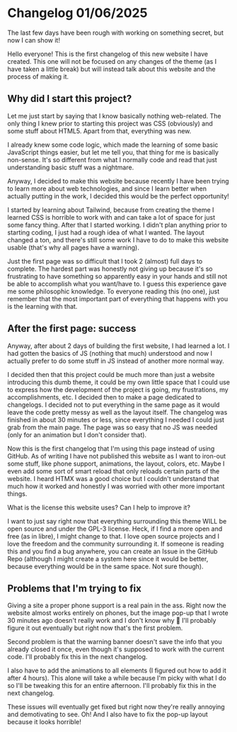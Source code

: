 # **Changelog 01/06/2025**

The last few days have been rough with working on something secret, but now I can show it!

Hello everyone! This is the first changelog of this new website I have created. This one will not be focused on any changes of the theme (as I have taken a little break) but will instead talk about this website and the process of making it.

## Why did I start this project?

Let me just start by saying that I know basically nothing web-related. The only thing I knew prior to starting this project was CSS (obviously) and some stuff about HTML5. Apart from that, everything was new.

I already knew some code logic, which made the learning of some basic JavaScript things easier, but let me tell you, that thing for me is basically non-sense. It's so different from what I normally code and read that just understanding basic stuff was a nightmare.

Anyway, I decided to make this website because recently I have been trying to learn more about web technologies, and since I learn better when actually putting in the work, I decided this would be the perfect opportunity!

I started by learning about Tailwind, because from creating the theme I learned CSS is horrible to work with and can take a lot of space for just some fancy thing. After that I started working. I didn't plan anything prior to starting coding, I just had a rough idea of what I wanted. The layout changed a ton, and there's still some work I have to do to make this website usable (that's why all pages have a warning).

Just the first page was so difficult that I took 2 (almost) full days to complete. The hardest part was honestly not giving up because it's so frustrating to have something so apparently easy in your hands and still not be able to accomplish what you want/have to. I guess this experience gave me some philosophic knowledge. To everyone reading this (no one), just remember that the most important part of everything that happens with you is the learning with that.

## After the first page: success

Anyway, after about 2 days of building the first website, I had learned a lot. I had gotten the basics of JS (nothing that much) understood and now I actually prefer to do some stuff in JS instead of another more normal way.

I decided then that this project could be much more than just a website introducing this dumb theme, it could be my own little space that I could use to express how the development of the project is going, my frustrations, my accomplishments, etc. I decided then to make a page dedicated to changelogs. I decided not to put everything in the same page as it would leave the code pretty messy as well as the layout itself. The changelog was finished in about 30 minutes or less, since everything I needed I could just grab from the main page. The page was so easy that no JS was needed (only for an animation but I don't consider that).

Now this is the first changelog that I'm using this page instead of using GitHub. As of writing I have not published this website as I want to iron-out some stuff, like phone support, animations, the layout, colors, etc. Maybe I even add some sort of smart reload that only reloads certain parts of the website. I heard HTMX was a good choice but I couldn't understand that much how it worked and honestly I was worried with other more important things.

What is the license this website uses? Can I help to improve it?

I want to just say right now that everything surrounding this theme WILL be open source and under the GPL-3 license. Heck, if I find a more open and free (as in libre), I might change to that. I love open source projects and I love the freedom and the community surrounding it. If someone is reading this and you find a bug anywhere, you can create an Issue in the GitHub Repo (although I might create a system here since it would be better, because everything would be in the same space. Not sure though).

## Problems that I'm trying to fix

Giving a site a proper phone support is a real pain in the ass. Right now the website almost works entirely on phones, but the image pop-up that I wrote 30 minutes ago doesn't really work and I don't know why 🤷 I'll probably figure it out eventually but right now that's the first problem.

Second problem is that the warning banner doesn't save the info that you already closed it once, even though it's supposed to work with the current code. I'll probably fix this in the next changelog.

I also have to add the animations to all elements (I figured out how to add it after 4 hours). This alone will take a while because I'm picky with what I do so I'll be tweaking this for an entire afternoon. I'll probably fix this in the next changelog.

These issues will eventually get fixed but right now they're really annoying and demotivating to see. Oh! And I also have to fix the pop-up layout because it looks horrible!
